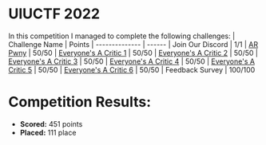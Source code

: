 # UIUCTF 2022
 In this competition I managed to complete the following challenges:
 | Challenge Name          | Points
 | --------------          | ------
 | Join Our Discord | 1/1
 | [AR Pwny](https://github.com/LeonGurin/UIUCTF-2022/tree/main/AR%20Pwny) | 50/50
 | [Everyone's A Critic 1](https://github.com/LeonGurin/UIUCTF-2022/tree/main/Everyone's%20A%20Critic%201) | 50/50
 | [Everyone's A Critic 2](https://github.com/LeonGurin/UIUCTF-2022/tree/main/Everyone's%20A%20Critic%202) | 50/50
 | [Everyone's A Critic 3](https://github.com/LeonGurin/UIUCTF-2022/tree/main/Everyone's%20A%20Critic%203) | 50/50
 | [Everyone's A Critic 4](https://github.com/LeonGurin/UIUCTF-2022/tree/main/Everyone's%20A%20Critic%204) | 50/50
 | [Everyone's A Critic 5](https://github.com/LeonGurin/UIUCTF-2022/tree/main/Everyone's%20A%20Critic%205) | 50/50
 | [Everyone's A Critic 6](https://github.com/LeonGurin/UIUCTF-2022/tree/main/Everyone's%20A%20Critic%206) | 50/50
 | Feedback Survey | 100/100


# Competition Results:
* **Scored:** 451 points
* **Placed:** 111 place

